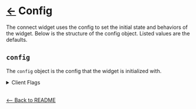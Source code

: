 # [←](../README.md#props) Config

The connect widget uses the config to set the initial state and behaviors of the widget. Below is the structure of the config object. Listed values are the defaults.

## `config`

The `config` object is the config that the widget is initialized with.

<details>
  <summary>Client Flags</summary>

| Field                           | Type                                      | Description                                                                                                                                                                                                                                                                                                       | Required |     Default     |
| ------------------------------- | ----------------------------------------- | ----------------------------------------------------------------------------------------------------------------------------------------------------------------------------------------------------------------------------------------------------------------------------------------------------------------- | :------: | :-------------: |
| `client_redirect_url`           | `string`                                  | This determines the redirect destination at the end of OAuth when used with `is_mobile_webview`: `true` or `oauth_referral_source`: `APP`.                                                                                                                                                                        |    No    |     `null`      |
| `color_scheme`                  | `"light" \| "dark" \| null`               | Load the widget with the specified `color_scheme`.                                                                                                                                                                                                                                                                |    No    |    `"light"`    |
| `current_institution_code`      | `string \| null`                          | Load the widget into the credential view for the specified institution.                                                                                                                                                                                                                                           |    No    |     `null`      |
| `current_institution_guid`      | `string \| null`                          | Load the widget into the credential view for the specified institution.                                                                                                                                                                                                                                           |    No    |     `null`      |
| `current_member_guid`           | `string \| null`                          | Load the widget into a specific member that contains an error or requires multifactor authentication. The widget will determine the best view to load based on the member's current state.                                                                                                                        |    No    |     `null`      |
| `current_microdeposit_guid`     | `string \| null`                          | -                                                                                                                                                                                                                                                                                                                 |    No    |     `null`      |
| `disable_background_agg`        | `boolean \| null`                         | This determines whether background aggregation is enabled or disabled for the member created by the Connect Widget.                                                                                                                                                                                               |    No    |     `null`      |
| `disable_institution_search`    | `boolean \| null`                         | This determines whether the institution search is displayed within the Connect Widget. This option must be used with `current_institution_code`, `current_instituion_guid`, or `current_member_guid`. Set up listener for `mx/connect/backToSearch` postMessage to handle when user will navigate back to search. |    No    |     `false`     |
| `enable_app2app`                | `boolean \| null`                         | This indicates whether OAuth `app2app` behavior is enabled for institutions that support it. When set to `false`, the widget will not direct the end user to the institution's mobile application. This setting currently only affects Chase institutions.                                                        |    No    |     `true`      |
| `include_identity`              | `boolean \| null`                         | This determines whether an account owner identification (AOI, previously called identity verification) is run in addition to the process specified by the `mode`. The AOI runs after the primary process is complete.                                                                                             |    No    |     `null`      |
| `include_transactions`          | `boolean \| null`                         | This determines whether transaction data are retrieved.                                                                                                                                                                                                                                                           |    No    |     `null`      |
| `is_mobile_webview`             | `boolean \| null`                         | This configures the widget to render in a mobile WebView. JavaScript event postMessages are replaced with URL updates.                                                                                                                                                                                            |    No    |     `false`     |
| `mode`                          | `"aggregation" \| "verification" \| null` | `mode` is the most important option for the Connect Widget. This determines what kind of process Connect will run, which affects how you should set many other options.                                                                                                                                           |    No    | `"aggregation"` |
| `oauth_referral_source`         | `"BROWSER" \| "APP" \| null`              | This determines how MX will respond to the result of an OAuth flow. When set to `APP`, MX will redirect to the URI specified in the `ui_message_webview_url_scheme`. When set to `BROWSER`, MX will send a postMessage but not redirect. If `is_mobile_webview` is `true`, this defaults to `APP`.                |    No    |   `"BROWSER"`   |
| `ui_message_version`            | `integer \| null`                         | This determines which version of postMessage events are triggered. All new implementations must use version 4.                                                                                                                                                                                                    |    No    |       `1`       |
| `ui_message_webview_url_scheme` | `string \| null`                          | This is a client-defined scheme used in OAuth redirects in WebViews; also used in URL updates when these replace postMessages in WebViews.                                                                                                                                                                        |    No    |     `"mx"`      |
| `update_credentials`            | `boolean \| null`                         | Load the widget into a view that allows them to update the current member. Optionally used with `current_member_guid`. This option should be used sparingly. The best practice is to use `current_member_guid` and let the widget resolve the issue.                                                              |    No    |     `false`     |
| `widget_type`                   | `string`                                  | This should always be set to `connect`.                                                                                                                                                                                                                                                                           | **Yes**  |       `-`       |

</details>
<br />

[<-- Back to README](../README.md#props)
